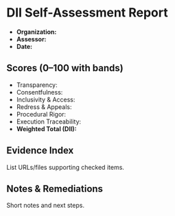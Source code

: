 # DII Self-Assessment Report

- **Organization:**
- **Assessor:**
- **Date:**

## Scores (0–100 with bands)
- Transparency:
- Consentfulness:
- Inclusivity & Access:
- Redress & Appeals:
- Procedural Rigor:
- Execution Traceability:
- **Weighted Total (DII):**

## Evidence Index
List URLs/files supporting checked items.

## Notes & Remediations
Short notes and next steps.

